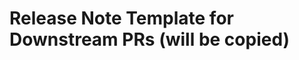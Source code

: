 <!--
Note: You may see "This branch is out-of-date with the base branch"
when you submit a pull request. This is fine! We don't use the GitHub
merge button to merge PRs, and you can safely ignore that message.

Thanks for contributing!
-->

<!-- AUTOCHANGELOG for Downstream PRs.
EXTERNAL CONTRIBUTORS: Your reviewer will most likely fill this in for you, so don't worry about this section!

For some repos (currently Terraform GA/beta providers), we have the
ability to autogenerate CHANGELOGs.

NO CHANGELOG NOTE: If you do not want a release note,
please add the "changelog: no-release-note" label to this PR.

Otherwise, fill the template out below
-->

# Release Note Template for Downstream PRs (will be copied)
```release-note:enhancement

```

<!-- GUIDE FOR WRITING RELEASE NOTES
Release notes should be formatted with one of the following headings.
- release-note:bug
- release-note:note
- release-note:new-resource
- release-note:new-datasource
- release-note:deprecation
- release-note:breaking-change

Guide for writing release notes:

Notes SHOULD:
- Start with a verb
- Use past tense (added/fixed/resolved) as much as possible
- Only use present tense in imperative sentences to suggest future behavior for
  breaking changes/deprecations ("Use X" vs "You should use X" or "Users should use X")
- Impersonal third person (no “I”, “you”, etc.)
- Start with `{{service}}` if changing an existing resource (see exampels below)

DO:

HEADER: release-note:enhancement
compute: added `foo_bar` field to `google_compute_foo` resource

HEADER: release-note:bug
NOTE: container: fixed perma-diff in `google_container_cluster`


HEADER: release-note:breaking-change
NOTE: project: made `iam_policy` authoritative

HEADER: release-note:deprecation
NOTE: container: deprecated `region` and `zone` on `google_container_unicorn`. Use `location` instead.

Note no service name or *New Resource* tag:
HEADER: release-note:new-resource
NOTE: `google_compute_new_resource`

Note no service name or *New Datasource* tag:
HEADER: release-note:new-datasource
NOTE: `google_compute_new_datasource`

DON'T DO:
- Add compute_instance resource
- Fix bug
- fixed a bug in google_compute_network
- `google_project` now supports `blah`
- You can now create google_sql_instances in us-central1
- Adds support for `google_source_repo_repository`’s `url` field
- Users should now use location instead of zone/region on `google_container_unicorn`
-->
